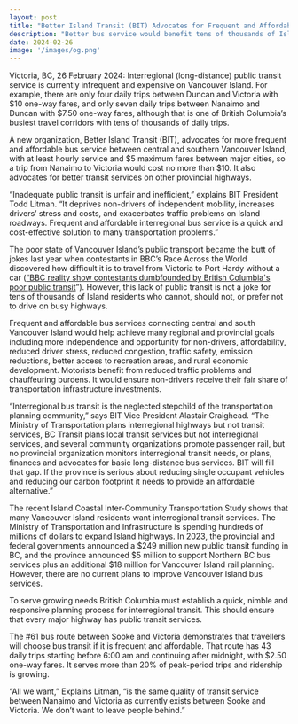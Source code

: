 ```yaml
---
layout: post
title: "Better Island Transit (BIT) Advocates for Frequent and Affordable Public Transit on Vancouver Island"
description: "Better bus service would benefit tens of thousands of Island residents who cannot, should not or prefer not to drive on busy roadways, and is the most cost-effective way to reduce Island Highway traffic problems"
date: 2024-02-26
image: '/images/og.png'
---
```


Victoria, BC, 26 February 2024: Interregional (long-distance) public transit service is currently infrequent and expensive on Vancouver Island. For example, there are only four daily trips between Duncan and Victoria with $10 one-way fares, and only seven daily trips between Nanaimo and Duncan with $7.50 one-way fares, although that is one of British Columbia’s busiest travel corridors with tens of thousands of daily trips.

A new organization, Better Island Transit (BIT), advocates for more frequent and affordable bus service between central and southern Vancouver Island, with at least hourly service and $5 maximum fares between major cities, so a trip from Nanaimo to Victoria would cost no more than $10. It also advocates for better transit services on other provincial highways.

“Inadequate public transit is unfair and inefficient,” explains BIT President Todd Litman. “It deprives non-drivers of independent mobility, increases drivers’ stress and costs, and exacerbates traffic problems on Island roadways. Frequent and affordable interregional bus service is a quick and cost-effective solution to many transportation problems.”

The poor state of Vancouver Island’s public transport became the butt of jokes last year when contestants in BBC’s Race Across the World discovered how difficult it is to travel from Victoria to Port Hardy without a car ([“BBC reality show contestants dumbfounded by British Columbia's poor public transit](https://dailyhive.com/vancouver/race-across-the-world-british-columbia-public-transit-bus)”). However, this lack of public transit is not a joke for tens of thousands of Island residents who cannot, should not, or prefer not to drive on busy highways.

Frequent and affordable bus services connecting central and south Vancouver Island would help achieve many regional and provincial goals including more independence and opportunity for non-drivers, affordability, reduced driver stress, reduced congestion, traffic safety, emission reductions, better access to recreation areas, and rural economic development. Motorists benefit from reduced traffic problems and chauffeuring burdens. It would ensure non-drivers receive their fair share of transportation infrastructure investments.

“Interregional bus transit is the neglected stepchild of the transportation planning community,” says BIT Vice President Alastair Craighead. “The Ministry of Transportation plans interregional highways but not transit services, BC Transit plans local transit services but not interregional services, and several community organizations promote passenger rail, but no provincial organization monitors interregional transit needs, or plans, finances and advocates for basic long-distance bus services. BIT will fill that gap. If the province is serious about reducing single occupant vehicles and reducing our carbon footprint it needs to provide an affordable alternative.”

The recent Island Coastal Inter-Community Transportation Study shows that many Vancouver Island residents want interregional transit services. The Ministry of Transportation and Infrastructure is spending hundreds of millions of dollars to expand Island highways. In 2023, the provincial and federal governments announced a $249 million new public transit funding in BC, and the province announced $5 million to support Northern BC bus services plus an additional $18 million for Vancouver Island rail planning. However, there are no current plans to improve Vancouver Island bus services.

To serve growing needs British Columbia must establish a quick, nimble and responsive planning process for interregional transit. This should ensure that every major highway has public transit services.

The #61 bus route between Sooke and Victoria demonstrates that travellers will choose bus transit if it is frequent and affordable. That route has 43 daily trips starting before 6:00 am and continuing after midnight, with $2.50 one-way fares. It serves more than 20% of peak-period trips and ridership is growing.

“All we want,” Explains Litman, “is the same quality of transit service between Nanaimo and Victoria as currently exists between Sooke and Victoria. We don’t want to leave people behind.”